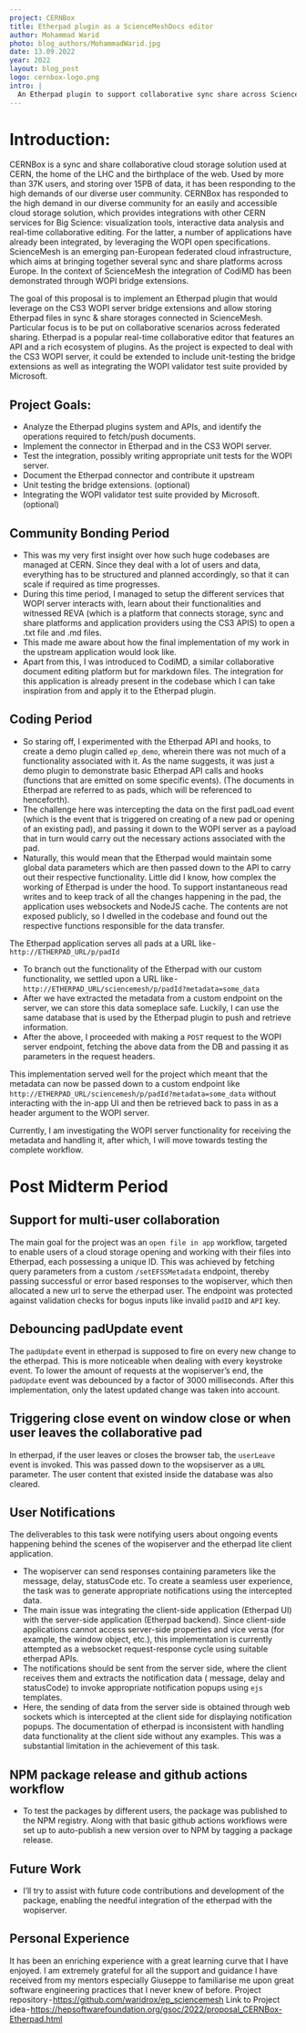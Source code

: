 ```yaml
---
project: CERNBox
title: Etherpad plugin as a ScienceMeshDocs editor
author: Mohammad Warid
photo: blog_authors/MohammadWarid.jpg
date: 13.09.2022
year: 2022
layout: blog_post
logo: cernbox-logo.png
intro: |
  An Etherpad plugin to support collaborative sync share across ScienceMesh Platform
---
```


# Introduction:
CERNBox is a sync and share collaborative cloud storage solution used at CERN, the home of the LHC and the birthplace of the web. Used by more than 37K users, and storing over 15PB of data, it has been responding to the high demands of our diverse user community. CERNBox has responded to the high demand in our diverse community for an easily and accessible cloud storage solution, which provides integrations with other CERN services for Big Science: visualization tools, interactive data analysis and real-time collaborative editing. For the latter, a number of applications have already been integrated, by leveraging the WOPI open specifications.
ScienceMesh is an emerging pan-European federated cloud infrastructure, which aims at bringing together several sync and share platforms across Europe. In the context of ScienceMesh the integration of CodiMD has been demonstrated through WOPI bridge extensions.

The goal of this proposal is to implement an Etherpad plugin that would leverage on the CS3 WOPI server bridge extensions and allow storing Etherpad files in sync & share storages connected in ScienceMesh. Particular focus is to be put on collaborative scenarios across federated sharing. Etherpad is a popular real-time collaborative editor that features an API and a rich ecosystem of plugins.
As the project is expected to deal with the CS3 WOPI server, it could be extended to include unit-testing the bridge extensions as well as integrating the WOPI validator test suite provided by Microsoft.

## Project Goals: 
- Analyze the Etherpad plugins system and APIs, and identify the operations required to fetch/push documents.
- Implement the connector in Etherpad and in the CS3 WOPI server.
- Test the integration, possibly writing appropriate unit tests for the WOPI server.
- Document the Etherpad connector and contribute it upstream
- Unit testing the bridge extensions. (optional)
- Integrating the WOPI validator test suite provided by Microsoft. (optional)

## Community Bonding Period
- This was my very first insight over how such huge codebases are managed at CERN. Since they deal with a lot of users and data, everything has to be structured and planned accordingly, so that it can scale if required as time progresses.
- During this time period, I managed to setup the different services that WOPI server interacts with, learn about their functionalities and witnessed REVA (which is a platform that connects storage, sync and share platforms and application providers using the CS3 APIS) to open a .txt file and .md files. 
- This made me aware about how the final implementation of my work in the upstream application would look like.
- Apart from this, I was introduced to CodiMD, a similar collaborative document editing platform but for markdown files. The integration for this application is already present in the codebase which I can take inspiration from and apply it to the Etherpad plugin.

## Coding Period
- So staring off, I experimented with the Etherpad API and hooks, to create a demo plugin called `ep_demo`, wherein there was not much of a functionality associated with it. As the name suggests, it was just a demo plugin to demonstrate basic Etherpad API calls and hooks (functions that are emitted on some specific events). (The documents in Etherpad are referred to as pads, which will be referenced to henceforth). 
- The challenge here was intercepting the data on the first padLoad event (which is the event that is triggered on creating of a new pad or opening of an existing pad), and passing it down to the WOPI server as a payload that in turn would carry out the necessary actions associated with the pad.
- Naturally, this would mean that the Etherpad would maintain some global data parameters which are then passed down to the API to carry out their respective functionality. Little did I know, how complex the working of Etherpad is under the hood. To support instantaneous read writes and to keep track of all the changes happening in the pad, the application uses websockets and NodeJS cache. The contents are not exposed publicly, so I dwelled in the codebase and found out the respective functions responsible for the data transfer.

The Etherpad application serves all pads at a URL like - `http://ETHERPAD_URL/p/padId`

- To branch out the functionality of the Etherpad with our custom functionality, we settled upon a URL like - `http://ETHERPAD_URL/sciencemesh/p/padId?metadata=some_data`
- After we have extracted the metadata from a custom endpoint on the server, we can store this data someplace safe. Luckily, I can use the same database that is used by the Etherpad plugin to push and retrieve information.
- After the above, I proceeded with making a `POST` request to the WOPI server endpoint, fetching the above data from the DB and passing it as parameters in the request headers.

This implementation served well for the project which meant that the metadata can now be passed down to a custom endpoint like `http://ETHERPAD_URL/sciencemesh/p/padId?metadata=some_data` without interacting with the in-app UI and then be retrieved back to pass in as a header argument to the WOPI server.

Currently, I am investigating the WOPI server functionality for receiving the metadata and handling it, after which, I will move towards testing the complete workflow.

# Post Midterm Period

## Support for multi-user collaboration
The main goal for the project was an `open file in app` workflow, targeted to enable users of a cloud storage opening and working with their files into Etherpad, each possessing a unique ID. This was achieved by fetching query parameters from a custom `/setEFSSMetadata` endpoint, thereby passing successful or error based responses to the wopiserver, which then allocated a new url to serve the etherpad user. 
The endpoint was protected against validation checks for bogus inputs like invalid `padID` and `API` key.

## Debouncing padUpdate event
The `padUpdate` event in etherpad is supposed to fire on every new change to the etherpad. This is more noticeable when dealing with every keystroke event. To lower the amount of requests at the wopiserver’s end, the `padUpdate` event was debounced by a factor of 3000 milliseconds. After this implementation, only the latest updated change was taken into account. 

## Triggering close event on window close or when user leaves the collaborative pad
In etherpad, if the user leaves or closes the browser tab, the     `userLeave` event is invoked. This was passed down to the wopsiserver as a `URL` parameter. The user content that existed inside the database was also cleared.

## User Notifications
The deliverables to this task were notifying users about ongoing events happening behind the scenes of the wopiserver and the etherpad lite client application. 
- The wopiserver can send responses containing parameters like the message, delay, statusCode etc.
To create a seamless user experience, the task was to generate appropriate notifications using the intercepted data.
- The main issue was integrating the client-side application (Etherpad UI) with the server-side application (Etherpad backend). Since client-side applications cannot access server-side properties and vice versa (for example, the window object, etc.), this implementation is currently attempted as a websocket request-response cycle using suitable etherpad APIs.
- The notifications should be sent from the server side, where the client receives them and extracts the notification data ( message, delay and statusCode) to invoke appropriate notification popups using `ejs` templates.
- Here, the sending of data from the server side is obtained through web sockets which is intercepted at the client side for displaying notification popups. The documentation of etherpad is inconsistent with handling data functionality at the client side without any examples. This was a substantial limitation in the achievement of this task.

## NPM package release and github actions workflow
- To test the packages by different users, the package was published to the NPM registry. Along with that basic github actions workflows were set up to auto-publish a new version over to NPM by tagging a package release.

## Future Work
- I’ll try to assist with future code contributions and development of the package, enabling the needful integration of the etherpad with the wopiserver.

## Personal Experience
It has been an enriching experience with a great learning curve that I have enjoyed. I am extremely grateful for all the support and guidance I have received from my mentors especially Giuseppe to familiarise me upon great software engineering practices that I never knew of before.
Project repository - https://github.com/waridrox/ep_sciencemesh
Link to Project idea - https://hepsoftwarefoundation.org/gsoc/2022/proposal_CERNBox-Etherpad.html
